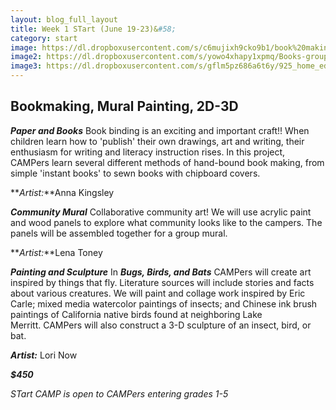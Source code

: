 ```yaml
---
layout: blog_full_layout
title: Week 1 STart (June 19-23)&#58; 
category: start
image: https://dl.dropboxusercontent.com/s/c6mujixh9cko9b1/book%20making%20class.jpg?dl=0
image2: https://dl.dropboxusercontent.com/s/yowo4xhapy1xpmq/Books-grouped-1-1.jpg?dl=0
image3: https://dl.dropboxusercontent.com/s/gflm5pz686a6t6y/925_home_eden.jpg?dl=0
---
```


## Bookmaking, Mural Painting, 2D-3D

**_Paper and Books_**
Book binding is an exciting and important craft!! When children learn how to 'publish' their own drawings, art and writing, their enthusiasm for writing and literacy instruction rises. In this project, CAMPers learn several different methods of hand-bound book making, from simple 'instant books' to sewn books with chipboard covers. 

**_Artist:_**Anna Kingsley


**_Community Mural_**
Collaborative community art! We will use acrylic paint and wood panels to explore what community looks like to the campers. The panels will be assembled together for a group mural.

**_Artist:_**Lena Toney


**_Painting and Sculpture_**
In **_Bugs, Birds, and Bats_** CAMPers will create art inspired by things that fly. Literature sources will include stories and facts about various creatures. We will paint and collage work inspired by Eric Carle; mixed media watercolor paintings of insects; and Chinese ink brush paintings of California native birds found at neighboring Lake Merritt. CAMPers will also construct a 3-D sculpture of an insect, bird, or bat.


**_Artist:_** Lori Now

**_$450_**

*STart CAMP is open to CAMPers entering grades 1-5*
